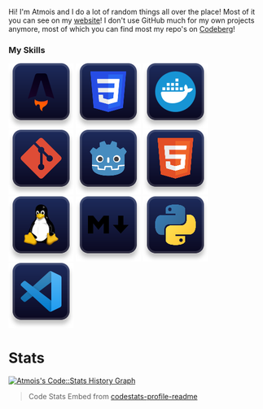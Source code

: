 Hi! I'm Atmois and I do a lot of random things all over the place! Most of it you can see on my [website](https://atmois.com)! I don't use GitHub much for my own projects anymore, most of which you can find most my repo's on [Codeberg](https://codeberg.org/Atmois)!

### My Skills
![Astro](icons/astro.svg)
![CSS](icons/css.svg)
![Docker](icons/docker.svg)
![Git](icons/git.svg)
![Godot](icons/godot.svg)
![HTML](icons/html.svg)
![Linux](icons/linux.svg)
![Markdown](icons/md.svg)
![Python](icons/py.svg)
![VSCode](icons/vscode.svg)

# Stats

<a href="https://codestats.net/users/Atmois">
  <img src='https://codestats-readme.wegfan.cn/history-graph/Atmois?width=1000&height=300&timezone=08:00&history_days=30&max_languages=10&bg_color=24273a&text_color=cad3f5&language_colors=["c6a0f6","ed8796","f5a97f","eed49f","a6da95","91d7e3","8aadf4","b7bdf8"]' alt="Atmois's Code::Stats History Graph" />
</a>

> Code Stats Embed from [codestats-profile-readme](https://github.com/WEGFan/codestats-profile-readme)
